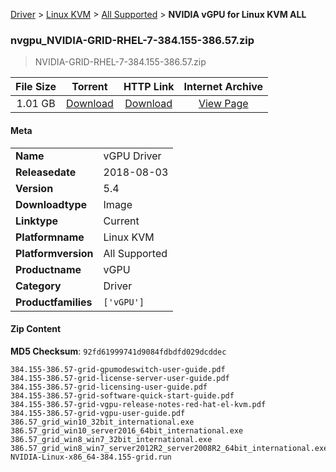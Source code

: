 
[Driver](/README.md)  >  [Linux KVM](/index/Driver/Linux_KVM.md)  >  [All Supported](/index/Driver/Linux_KVM/All_Supported.md)  >  **NVIDIA vGPU for Linux KVM ALL**


### nvgpu_NVIDIA-GRID-RHEL-7-384.155-386.57.zip

> NVIDIA-GRID-RHEL-7-384.155-386.57.zip   

| **File Size** | **Torrent**  | **HTTP Link** | **Internet Archive** |
|:-------------:|:------------:|:-------------:|:--------------------:|
| 1.01 GB |  [Download](https://archive.org/download/nvgpu_NVIDIA-GRID-RHEL-7-384.155-386.57.zip_1i8v4mve/nvgpu_NVIDIA-GRID-RHEL-7-384.155-386.57.zip_1i8v4mve_archive.torrent)       | [Download](https://archive.org/compress/nvgpu_NVIDIA-GRID-RHEL-7-384.155-386.57.zip_1i8v4mve) | [View Page](https://archive.org/details/nvgpu_NVIDIA-GRID-RHEL-7-384.155-386.57.zip_1i8v4mve)       |

#### Meta

<table>
<tr><td><strong>Name</strong></td><td>vGPU Driver</td></tr>
<tr><td><strong>Releasedate</strong></td><td>2018-08-03</td></tr>
<tr><td><strong>Version</strong></td><td>5.4</td></tr>
<tr><td><strong>Downloadtype</strong></td><td>Image</td></tr>
<tr><td><strong>Linktype</strong></td><td>Current</td></tr>
<tr><td><strong>Platformname</strong></td><td>Linux KVM</td></tr>
<tr><td><strong>Platformversion</strong></td><td>All Supported</td></tr>
<tr><td><strong>Productname</strong></td><td>vGPU</td></tr>
<tr><td><strong>Category</strong></td><td>Driver</td></tr>
<tr><td><strong>Productfamilies</strong></td><td><code>['vGPU']</code></td></tr>
</table>

#### Zip Content

**MD5 Checksum**: `92fd61999741d9084fdbdfd029dcddec`

```text
384.155-386.57-grid-gpumodeswitch-user-guide.pdf
384.155-386.57-grid-license-server-user-guide.pdf
384.155-386.57-grid-licensing-user-guide.pdf
384.155-386.57-grid-software-quick-start-guide.pdf
384.155-386.57-grid-vgpu-release-notes-red-hat-el-kvm.pdf
384.155-386.57-grid-vgpu-user-guide.pdf
386.57_grid_win10_32bit_international.exe
386.57_grid_win10_server2016_64bit_international.exe
386.57_grid_win8_win7_32bit_international.exe
386.57_grid_win8_win7_server2012R2_server2008R2_64bit_international.exe
NVIDIA-Linux-x86_64-384.155-grid.run
```